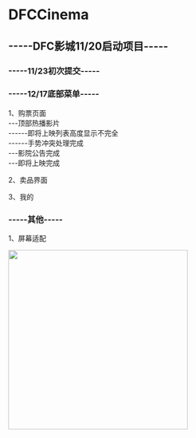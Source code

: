 # DFCCinema
## -----DFC影城11/20启动项目-----</br>

### -----11/23初次提交-----</br>

### -----12/17底部菜单-----</br>

1、购票页面</br>
---顶部热播影片</br>
------即将上映列表高度显示不完全</br>
------手势冲突处理完成</br>
---影院公告完成</br>
---即将上映完成</br>


2、卖品界面</br>


3、我的</br>



### -----其他-----</br>
1、屏幕适配</br>

<img src="https://github.com/Jack1995/DFCCinema/blob/master/screenshot/home_ticket.jpg" width="360"/>
